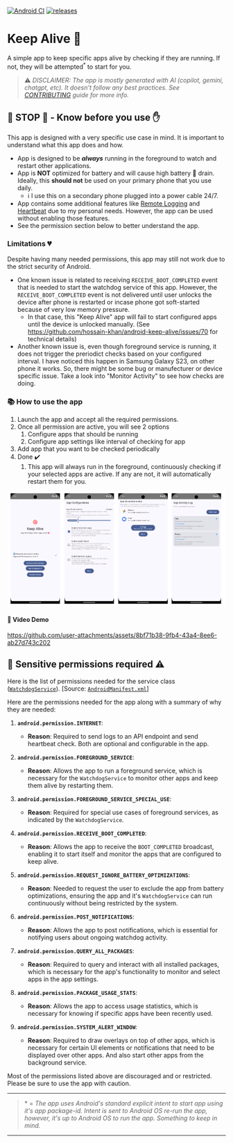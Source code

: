 [![Android CI](https://github.com/hossain-khan/android-keep-alive/actions/workflows/android.yml/badge.svg)](https://github.com/hossain-khan/android-keep-alive/actions/workflows/android.yml) [![releases](https://badgen.net/github/release/hossain-khan/android-keep-alive)](https://github.com/hossain-khan/android-keep-alive/releases)

# Keep Alive 💓
A simple app to keep specific apps alive by checking if they are running. If not, they will be attempted<sup>*</sup> to start for you.

> ⚠️ _DISCLAIMER: The app is mostly generated with AI (copilot, gemini, chatgpt, etc). It doesn't follow any best practices. See [CONTRIBUTING](CONTRIBUTING.md) guide for more info._

## 🛑 **STOP** 🛑 - Know before you use ✋
This app is designed with a very specific use case in mind. It is important to understand what this app does and how.

* App is designed to be **_always_** running in the foreground to watch and restart other applications.
* App is **NOT** optimized for battery and will cause high battery 🪫 drain. Ideally, this **should not** be used on your primary phone that you use daily.
    * ℹ️ I use this on a secondary phone plugged into a power cable 24/7.
* App contains some additional features like [Remote Logging](REMOTE-MONITORING.md) and [Heartbeat](REMOTE-HEARTBEAT.md) due to my personal needs. However, the app can be used without enabling those features.
* See the permission section below to better understand the app.

### Limitations 💔
Despite having many needed permissions, this app may still not work due to the strict security of Android. 
* One known issue is related to receiving `RECEIVE_BOOT_COMPLETED` event that is needed to start the watchdog service of this app. However, the `RECEIVE_BOOT_COMPLETED` event is not delivered until user unlocks the device after phone is restarted or incase phone got soft-started because of very low memory pressure.
  * In that case, this "Keep Alive" app will fail to start configured apps until the device is unlocked manually. (See https://github.com/hossain-khan/android-keep-alive/issues/70 for technical details)
* Another known issue is, even though foreground service is running, it does not trigger the preriodict checks based on your configured interval. I have noticed this happen in Samsung Galaxy S23, on other phone it works. So, there might be some bug or manufecturer or device specific issue. Take a look into "Monitor Activity" to see how checks are doing.

### 📚 How to use the app
1. Launch the app and accept all the required permissions.
2. Once all permission are active, you will see 2 options
    1. Configure apps that should be running
    2. Configure app settings like interval of checking for app
3. Add app that you want to be checked periodically
4. Done ✔️
    1. This app will always run in the foreground, continuously checking if your selected apps are active. If any are not, it will automatically restart them for you.  

![Keep Alive App](assets/screenshots/app-screenshots-v2.png)

#### 🎥 Video Demo
https://github.com/user-attachments/assets/8bf71b38-9fb4-43a4-8ee6-ab27d743c202

## 🔐 Sensitive permissions required ⚠️

Here is the list of permissions needed for the service class ([`WatchdogService`](https://github.com/hossain-khan/android-keep-alive/blob/main/app/src/main/java/dev/hossain/keepalive/service/WatchdogService.kt)). [Source: [`AndroidManifest.xml`](https://github.com/hossain-khan/android-keep-alive/blob/main/app/src/main/AndroidManifest.xml)]

Here are the permissions needed for the app along with a summary of why they are needed:

1. **`android.permission.INTERNET`**:
   - **Reason**: Required to send logs to an API endpoint and send heartbeat check. Both are optional and configurable in the app.

2. **`android.permission.FOREGROUND_SERVICE`**:
   - **Reason**: Allows the app to run a foreground service, which is necessary for the `WatchdogService` to monitor other apps and keep them alive by restarting them.

3. **`android.permission.FOREGROUND_SERVICE_SPECIAL_USE`**:
   - **Reason**: Required for special use cases of foreground services, as indicated by the `WatchdogService`.

4. **`android.permission.RECEIVE_BOOT_COMPLETED`**:
   - **Reason**: Allows the app to receive the `BOOT_COMPLETED` broadcast, enabling it to start itself and monitor the apps that are configured to keep alive.

5. **`android.permission.REQUEST_IGNORE_BATTERY_OPTIMIZATIONS`**:
   - **Reason**: Needed to request the user to exclude the app from battery optimizations, ensuring the app and it's `WatchdogService` can run continuously without being restricted by the system.

6. **`android.permission.POST_NOTIFICATIONS`**:
   - **Reason**: Allows the app to post notifications, which is essential for notifying users about ongoing watchdog activity.

7. **`android.permission.QUERY_ALL_PACKAGES`**:
   - **Reason**: Required to query and interact with all installed packages, which is necessary for the app's functionality to monitor and select apps in the app settings.

8. **`android.permission.PACKAGE_USAGE_STATS`**:
   - **Reason**: Allows the app to access usage statistics, which is necessary for knowing if specific apps have been recently used.

9. **`android.permission.SYSTEM_ALERT_WINDOW`**:
   - **Reason**: Required to draw overlays on top of other apps, which is necessary for certain UI elements or notifications that need to be displayed over other apps. And also start other apps from the background service.

Most of the permissions listed above are discouraged and or restricted. Please be sure to use the app with caution.

---
> \* = _The app uses Android's standard explicit intent to start app using it's app package-id. Intent is sent to Android OS re-run the app, however, it's up to Android OS to run the app. Something to keep in mind._
---
